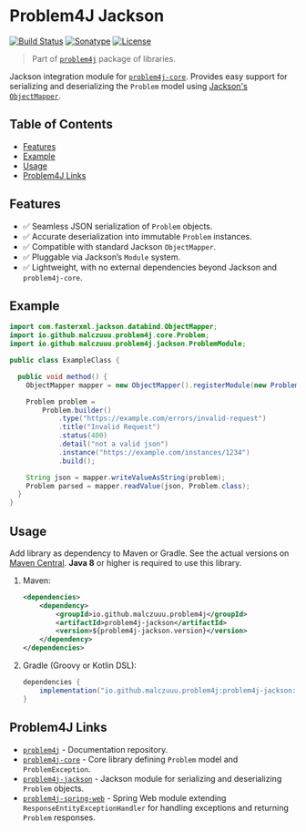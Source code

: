 # Problem4J Jackson

[![Build Status](https://github.com/malczuuu/problem4j-jackson/actions/workflows/gradle-build.yml/badge.svg)](https://github.com/malczuuu/problem4j-jackson/actions/workflows/gradle-build.yml)
[![Sonatype](https://img.shields.io/maven-central/v/io.github.malczuuu.problem4j/problem4j-jackson)](https://central.sonatype.com/artifact/io.github.malczuuu.problem4j/problem4j-jackson)
[![License](https://img.shields.io/github/license/malczuuu/problem4j-jackson)](https://github.com/malczuuu/problem4j-jackson/blob/main/LICENSE)

> Part of [`problem4j`][problem4j] package of libraries.

Jackson integration module for [`problem4j-core`][problem4j-core]. Provides easy support for serializing and
deserializing the `Problem` model using [Jackson's `ObjectMapper`][jackson].

## Table of Contents

- [Features](#features)
- [Example](#example)
- [Usage](#usage)
- [Problem4J Links](#problem4j-links)

## Features

- ✅ Seamless JSON serialization of `Problem` objects.
- ✅ Accurate deserialization into immutable `Problem` instances.
- ✅ Compatible with standard Jackson `ObjectMapper`.
- ✅ Pluggable via Jackson’s `Module` system.
- ✅ Lightweight, with no external dependencies beyond Jackson and `problem4j-core`.

## Example

```java
import com.fasterxml.jackson.databind.ObjectMapper;
import io.github.malczuuu.problem4j.core.Problem;
import io.github.malczuuu.problem4j.jackson.ProblemModule;

public class ExampleClass {

  public void method() {
    ObjectMapper mapper = new ObjectMapper().registerModule(new ProblemModule());

    Problem problem =
        Problem.builder()
            .type("https://example.com/errors/invalid-request")
            .title("Invalid Request")
            .status(400)
            .detail("not a valid json")
            .instance("https://example.com/instances/1234")
            .build();

    String json = mapper.writeValueAsString(problem);
    Problem parsed = mapper.readValue(json, Problem.class);
  }
}
```

## Usage

Add library as dependency to Maven or Gradle. See the actual versions on [Maven Central][maven-central]. **Java 8** or
higher is required to use this library.

1. Maven:
   ```xml
   <dependencies>
       <dependency>
           <groupId>io.github.malczuuu.problem4j</groupId>
           <artifactId>problem4j-jackson</artifactId>
           <version>${problem4j-jackson.version}</version>
       </dependency>
   </dependencies>
   ```
2. Gradle (Groovy or Kotlin DSL):
   ```groovy
   dependencies {
       implementation("io.github.malczuuu.problem4j:problem4j-jackson:${problem4j-jackson.version}")
   }
   ```

## Problem4J Links

- [`problem4j`][problem4j] - Documentation repository.
- [`problem4j-core`][problem4j-core] - Core library defining `Problem` model and `ProblemException`.
- [`problem4j-jackson`][problem4j-jackson] - Jackson module for serializing and deserializing `Problem` objects.
- [`problem4j-spring-web`][problem4j-spring-web] - Spring Web module extending `ResponseEntityExceptionHandler` for
  handling exceptions and returning `Problem` responses.

[jackson]: https://github.com/FasterXML/jackson

[maven-central]: https://central.sonatype.com/artifact/io.github.malczuuu.problem4j/problem4j-jackson

[problem4j]: https://github.com/malczuuu/problem4j

[problem4j-core]: https://github.com/malczuuu/problem4j-core

[problem4j-jackson]: https://github.com/malczuuu/problem4j-jackson

[problem4j-spring-web]: https://github.com/malczuuu/problem4j-spring-web
